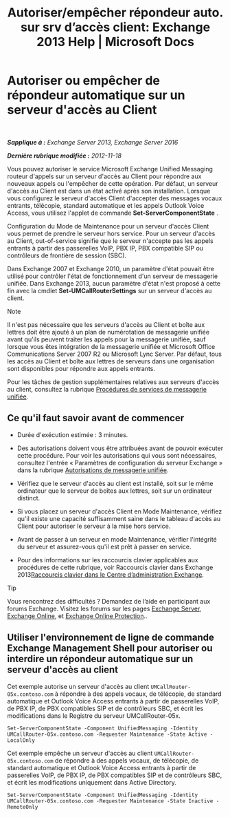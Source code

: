﻿---
title: "Autoriser/empêcher répondeur auto. sur srv d’accès client: Exchange 2013 Help | Microsoft Docs"
TOCTitle: Autoriser ou empêcher de répondeur automatique sur un serveur d'accès au Client
ms:assetid: 8287bb78-2621-4b80-a128-8f2ccd67923a
ms:mtpsurl: https://technet.microsoft.com/fr-fr/library/Bb123529(v=EXCHG.150)
ms:contentKeyID: 50555420
ms.date: 05/23/2018
mtps_version: v=EXCHG.150
ms.translationtype: MT
---

# Autoriser ou empêcher de répondeur automatique sur un serveur d'accès au Client

 

_**Sapplique à :** Exchange Server 2013, Exchange Server 2016_

_**Dernière rubrique modifiée :** 2012-11-18_

Vous pouvez autoriser le service Microsoft Exchange Unified Messaging routeur d'appels sur un serveur d'accès au Client pour répondre aux nouveaux appels ou l'empêcher de cette opération. Par défaut, un serveur d'accès au Client est dans un état activé après son installation. Lorsque vous configurez le serveur d'accès Client d'accepter des messages vocaux entrants, télécopie, standard automatique et les appels Outlook Voice Access, vous utilisez l'applet de commande **Set-ServerComponentState** .

Configuration du Mode de Maintenance pour un serveur d'accès Client vous permet de prendre le serveur hors service. Pour un serveur d'accès au Client, out-of-service signifie que le serveur n'accepte pas les appels entrants à partir des passerelles VoIP, PBX IP, PBX compatible SIP ou contrôleurs de frontière de session (SBC).

Dans Exchange 2007 et Exchange 2010, un paramètre d'état pouvait être utilisé pour contrôler l'état de fonctionnement d'un serveur de messagerie unifiée. Dans Exchange 2013, aucun paramètre d'état n'est proposé à cette fin avec la cmdlet **Set-UMCallRouterSettings** sur un serveur d'accès au client.

> [!NOTE]
> Il n'est pas nécessaire que les serveurs d'accès au Client et boîte aux lettres doit être ajouté à un plan de numérotation de messagerie unifiée avant qu'ils peuvent traiter les appels pour la messagerie unifiée, sauf lorsque vous êtes intégration de la messagerie unifiée et Microsoft Office Communications Server 2007 R2 ou Microsoft Lync Server. Par défaut, tous les accès au Client et boîte aux lettres de serveurs dans une organisation sont disponibles pour répondre aux appels entrants.


Pour les tâches de gestion supplémentaires relatives aux serveurs d'accès au client, consultez la rubrique [Procédures de services de messagerie unifiée](um-services-procedures-exchange-2013-help.md).

## Ce qu'il faut savoir avant de commencer

  - Durée d'exécution estimée : 3 minutes.

  - Des autorisations doivent vous être attribuées avant de pouvoir exécuter cette procédure. Pour voir les autorisations qui vous sont nécessaires, consultez l'entrée « Paramètres de configuration du serveur Exchange » dans la rubrique [Autorisations de messagerie unifiée](unified-messaging-permissions-exchange-2013-help.md).

  - Vérifiez que le serveur d'accès au client est installé, soit sur le même ordinateur que le serveur de boîtes aux lettres, soit sur un ordinateur distinct.

  - Si vous placez un serveur d'accès Client en Mode Maintenance, vérifiez qu'il existe une capacité suffisamment saine dans le tableau d'accès au Client pour autoriser le serveur à la mise hors service.

  - Avant de passer à un serveur en mode Maintenance, vérifier l'intégrité du serveur et assurez-vous qu'il est prêt à passer en service.

  - Pour des informations sur les raccourcis clavier applicables aux procédures de cette rubrique, voir Raccourcis clavier dans Exchange 2013[Raccourcis clavier dans le Centre d’administration Exchange](keyboard-shortcuts-in-the-exchange-admin-center-exchange-online-protection-help.md).

> [!TIP]
> Vous rencontrez des difficultés ? Demandez de l’aide en participant aux forums Exchange. Visitez les forums sur les pages <a href="https://go.microsoft.com/fwlink/p/?linkid=60612">Exchange Server</a>, <a href="https://go.microsoft.com/fwlink/p/?linkid=267542">Exchange Online</a>, et <a href="https://go.microsoft.com/fwlink/p/?linkid=285351">Exchange Online Protection</a>..


## Utiliser l'environnement de ligne de commande Exchange Management Shell pour autoriser ou interdire un répondeur automatique sur un serveur d'accès au client

Cet exemple autorise un serveur d'accès au client `UMCallRouter-05x.contoso.com` à répondre à des appels vocaux, de télécopie, de standard automatique et Outlook Voice Access entrants à partir de passerelles VoIP, de PBX IP, de PBX compatibles SIP et de contrôleurs SBC, et écrit les modifications dans le Registre du serveur UMCallRouter-05x.

    Set-ServerComponentState -Component UnifiedMessaging -Identity UMCallRouter-05x.contoso.com -Requester Maintenance -State Active -LocalOnly

Cet exemple empêche un serveur d'accès au client `UMCallRouter-05x.contoso.com` de répondre à des appels vocaux, de télécopie, de standard automatique et Outlook Voice Access entrants à partir de passerelles VoIP, de PBX IP, de PBX compatibles SIP et de contrôleurs SBC, et écrit les modifications uniquement dans Active Directory.

    Set-ServerComponentState -Component UnifiedMessaging -Identity UMCallRouter-05x.contoso.com -Requester Maintenance -State Inactive -RemoteOnly

